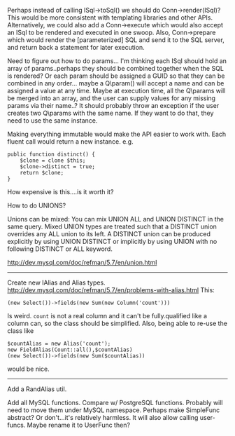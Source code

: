 Perhaps instead of calling ISql->toSql() we should do Conn->render(ISql)? This would be more consistent with templating libraries and other APIs.
Alternatively, we could also add a Conn->execute which would also accept an ISql to be rendered and executed in one swoop.
Also, Conn->prepare which would render the [parameterized] SQL and send it to the SQL server, and return back a statement for
later execution.

Need to figure out how to do params... I'm thinking each ISql should hold an array of params..perhaps they should be combined together
when the SQL is rendered? Or each param should be assigned a GUID so that they can be combined in any order... maybe
a Q\param() will accept a name and can be assigned a value at any time. Maybe at execution time, all the Q\params will be merged
into an array, and the user can supply values for any missing params via their name..? It should probably throw an exception
if the user creates two Q\params with the same name. If they want to do that, they need to use the same instance.

Making everything immutable would make the API easier to work with. Each fluent call would return a new instance.
e.g.

    public function distinct() {
        $clone = clone $this;
        $clone->distinct = true;
        return $clone;
    }

How expensive is this....is it worth it?

How to do UNIONS?

Unions can be mixed: You can mix UNION ALL and UNION DISTINCT in the same query. Mixed UNION types are treated such that a DISTINCT union overrides any ALL union to its left. A DISTINCT union can be produced explicitly by using UNION DISTINCT or implicitly by using UNION with no following DISTINCT or ALL keyword.

http://dev.mysql.com/doc/refman/5.7/en/union.html


-----

Create new IAlias and Alias types. http://dev.mysql.com/doc/refman/5.7/en/problems-with-alias.html
This:

    (new Select())->fields(new Sum(new Column('count')))
    
Is weird. `count` is not a real column and it can't be fully.qualified like a column can, so the class should be simplified. Also, being able to re-use the class like 


    $countAlias = new Alias('count');
    new FieldAlias(Count::all(),$countAlias)
    (new Select())->fields(new Sum($countAlias))
    
would be nice.

----


Add a RandAlias util.


Add all MySQL functions. Compare w/ PostgreSQL functions. Probably will need to move them under MySQL namespace. Perhaps make SimpleFunc abstract? Or don't...it's relatively harmless. It will also allow calling user-funcs. Maybe rename it to UserFunc then?